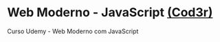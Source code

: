 # Web Moderno - JavaScript [(Cod3r)](https://www.udemy.com/course/curso-web/)

Curso Udemy - Web Moderno com JavaScript

